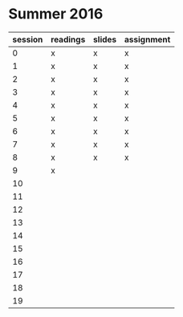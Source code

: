 # Summer 2016

session | readings | slides | assignment
------- | -------- | ------ | ----------
0       | x        | x      | x
1       | x        | x      | x
2       | x        | x      | x
3       | x        | x      | x
4       | x        | x      | x
5       | x        | x      | x
6       | x        | x      | x
7       | x        | x      | x
8       | x        | x      | x
9       | x        |        |
10      |          |        |
11      |          |        |
12      |          |        |
13      |          |        |
14      |          |        |
15      |          |        |
16      |          |        |
17      |          |        |
18      |          |        |
19      |          |        |
